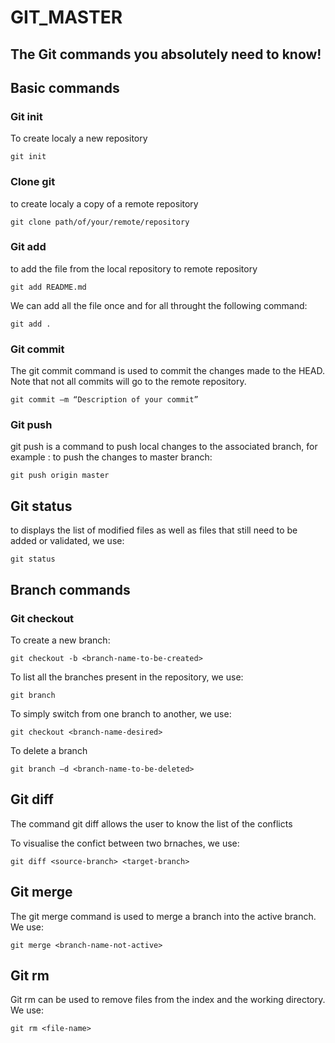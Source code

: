 # GIT_MASTER

## The Git commands you absolutely need to know!
## Basic commands 

### Git init
To create localy a new repository 
````git
git init 
````
### Clone git 
to create localy a copy of a remote repository 
````
git clone path/of/your/remote/repository
````
### Git add
to add the file from the local repository to remote repository 
````
git add README.md
````
We can add all the file once and for all throught the following command:
````
git add .
````
### Git commit 
The git commit command is used to commit the changes made to the HEAD. Note that not all commits will go to the remote repository.
````
git commit –m “Description of your commit”
````
### Git push 
git push is a command to push local changes to the associated branch, for example : to push the changes to master branch:
````
git push origin master
````
## Git status
to displays the list of modified files as well as files that still need to be added or validated, we use:
````
git status
````
## Branch commands 

### Git checkout 
To create a new branch: 
````
git checkout -b <branch-name-to-be-created>
````
To list all the branches present in the repository, we use:
````
git branch
````
To simply switch from one branch to another, we use:
````
git checkout <branch-name-desired>
````
To delete a branch 
````
git branch –d <branch-name-to-be-deleted>
````
## Git diff
The command git diff allows the user to know the list of the conflicts

To visualise the confict between two brnaches, we use:
````
git diff <source-branch> <target-branch>
````
## Git merge 
The git merge command is used to merge a branch into the active branch. We use:

````
git merge <branch-name-not-active>
````

## Git rm 
Git rm can be used to remove files from the index and the working directory. We use:

````
git rm <file-name>